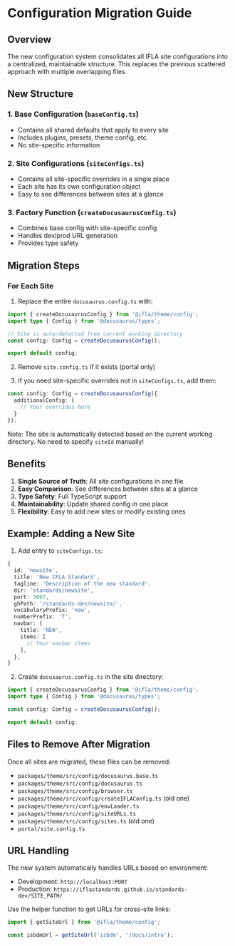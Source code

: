 # Configuration Migration Guide

## Overview

The new configuration system consolidates all IFLA site configurations into a centralized, maintainable structure. This replaces the previous scattered approach with multiple overlapping files.

## New Structure

### 1. Base Configuration (`baseConfig.ts`)
- Contains all shared defaults that apply to every site
- Includes plugins, presets, theme config, etc.
- No site-specific information

### 2. Site Configurations (`siteConfigs.ts`)
- Contains all site-specific overrides in a single place
- Each site has its own configuration object
- Easy to see differences between sites at a glance

### 3. Factory Function (`createDocusaurusConfig.ts`)
- Combines base config with site-specific config
- Handles dev/prod URL generation
- Provides type safety

## Migration Steps

### For Each Site

1. Replace the entire `docusaurus.config.ts` with:

```typescript
import { createDocusaurusConfig } from '@ifla/theme/config';
import type { Config } from '@docusaurus/types';

// Site is auto-detected from current working directory
const config: Config = createDocusaurusConfig();

export default config;
```

2. Remove `site.config.ts` if it exists (portal only)

3. If you need site-specific overrides not in `siteConfigs.ts`, add them:

```typescript
const config: Config = createDocusaurusConfig({
  additionalConfig: {
    // Your overrides here
  }
});
```

Note: The site is automatically detected based on the current working directory. No need to specify `siteId` manually!

## Benefits

1. **Single Source of Truth**: All site configurations in one file
2. **Easy Comparison**: See differences between sites at a glance
3. **Type Safety**: Full TypeScript support
4. **Maintainability**: Update shared config in one place
5. **Flexibility**: Easy to add new sites or modify existing ones

## Example: Adding a New Site

1. Add entry to `siteConfigs.ts`:

```typescript
{
  id: 'newsite',
  title: 'New IFLA Standard',
  tagline: 'Description of the new standard',
  dir: 'standards/newsite',
  port: 3007,
  ghPath: '/standards-dev/newsite/',
  vocabularyPrefix: 'new',
  numberPrefix: 'T',
  navbar: {
    title: 'NEW',
    items: [
      // Your navbar items
    ],
  },
}
```

2. Create `docusaurus.config.ts` in the site directory:

```typescript
import { createDocusaurusConfig } from '@ifla/theme/config';
import type { Config } from '@docusaurus/types';

const config: Config = createDocusaurusConfig();

export default config;
```

## Files to Remove After Migration

Once all sites are migrated, these files can be removed:
- `packages/theme/src/config/docusaurus.base.ts`
- `packages/theme/src/config/docusaurus.ts`
- `packages/theme/src/config/browser.ts`
- `packages/theme/src/config/createIFLAConfig.ts` (old one)
- `packages/theme/src/config/envLoader.ts`
- `packages/theme/src/config/siteURLs.ts`
- `packages/theme/src/config/sites.ts` (old one)
- `portal/site.config.ts`

## URL Handling

The new system automatically handles URLs based on environment:
- Development: `http://localhost:PORT`
- Production: `https://iflastandards.github.io/standards-dev/SITE_PATH/`

Use the helper function to get URLs for cross-site links:

```typescript
import { getSiteUrl } from '@ifla/theme/config';

const isbdmUrl = getSiteUrl('isbdm', '/docs/intro');
```